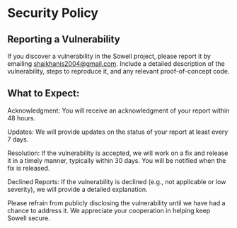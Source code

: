 # Security Policy

## Reporting a Vulnerability

If you discover a vulnerability in the Sowell project, please report it by emailing shaikhanis2004@gmail.com. Include a detailed description of the vulnerability, steps to reproduce it, and any relevant proof-of-concept code.

## What to Expect:





Acknowledgment: You will receive an acknowledgment of your report within 48 hours.

Updates: We will provide updates on the status of your report at least every 7 days.

Resolution: If the vulnerability is accepted, we will work on a fix and release it in a timely manner, typically within 30 days. You will be notified when the fix is released.

Declined Reports: If the vulnerability is declined (e.g., not applicable or low severity), we will provide a detailed explanation.

Please refrain from publicly disclosing the vulnerability until we have had a chance to address it. We appreciate your cooperation in helping keep Sowell secure.
